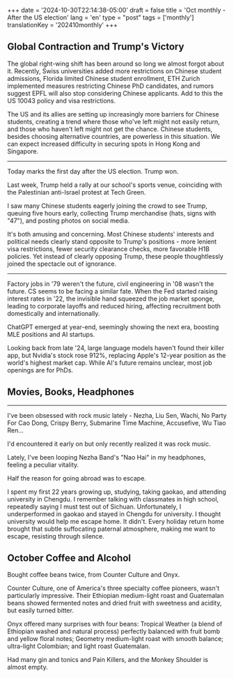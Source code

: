 +++
date = '2024-10-30T22:14:38-05:00'
draft = false
title = 'Oct monthly - After the US election'
lang = 'en'
type = "post"
tags = ['monthly']
translationKey = '202410monthly'
+++

## Global Contraction and Trump's Victory

The global right-wing shift has been around so long we almost forgot about it. Recently, Swiss universities added more restrictions on Chinese student admissions, Florida limited Chinese student enrollment, ETH Zurich implemented measures restricting Chinese PhD candidates, and rumors suggest EPFL will also stop considering Chinese applicants. Add to this the US 10043 policy and visa restrictions.

The US and its allies are setting up increasingly more barriers for Chinese students, creating a trend where those who've left might not easily return, and those who haven't left might not get the chance. Chinese students, besides choosing alternative countries, are powerless in this situation. We can expect increased difficulty in securing spots in Hong Kong and Singapore.

---

Today marks the first day after the US election. Trump won.

Last week, Trump held a rally at our school's sports venue, coinciding with the Palestinian anti-Israel protest at Tech Green.

I saw many Chinese students eagerly joining the crowd to see Trump, queuing five hours early, collecting Trump merchandise (hats, signs with "47"), and posting photos on social media.

It's both amusing and concerning. Most Chinese students' interests and political needs clearly stand opposite to Trump's positions - more lenient visa restrictions, fewer security clearance checks, more favorable H1B policies. Yet instead of clearly opposing Trump, these people thoughtlessly joined the spectacle out of ignorance.

---

Factory jobs in '79 weren't the future, civil engineering in '08 wasn't the future. CS seems to be facing a similar fate. When the Fed started raising interest rates in '22, the invisible hand squeezed the job market sponge, leading to corporate layoffs and reduced hiring, affecting recruitment both domestically and internationally.

ChatGPT emerged at year-end, seemingly showing the next era, boosting MLE positions and AI startups.

Looking back from late '24, large language models haven't found their killer app, but Nvidia's stock rose 912%, replacing Apple's 12-year position as the world's highest market cap. While AI's future remains unclear, most job openings are for PhDs.

## Movies, Books, Headphones

---

I've been obsessed with rock music lately - Nezha, Liu Sen, Wachi, No Party For Cao Dong, Crispy Berry, Submarine Time Machine, Accusefive, Wu Tiao Ren...

I'd encountered it early on but only recently realized it was rock music.

Lately, I've been looping Nezha Band's "Nao Hai" in my headphones, feeling a peculiar vitality.

Half the reason for going abroad was to escape.

I spent my first 22 years growing up, studying, taking gaokao, and attending university in Chengdu. I remember talking with classmates in high school, repeatedly saying I must test out of Sichuan. Unfortunately, I underperformed in gaokao and stayed in Chengdu for university. I thought university would help me escape home. It didn't. Every holiday return home brought that subtle suffocating paternal atmosphere, making me want to escape, resisting through silence.

## October Coffee and Alcohol

Bought coffee beans twice, from Counter Culture and Onyx.

Counter Culture, one of America's three specialty coffee pioneers, wasn't particularly impressive. Their Ethiopian medium-light roast and Guatemalan beans showed fermented notes and dried fruit with sweetness and acidity, but easily turned bitter.

Onyx offered many surprises with four beans: Tropical Weather (a blend of Ethiopian washed and natural process) perfectly balanced with fruit bomb and yellow floral notes; Geometry medium-light roast with smooth balance; ultra-light Colombian; and light roast Guatemalan.

Had many gin and tonics and Pain Killers, and the Monkey Shoulder is almost empty.

